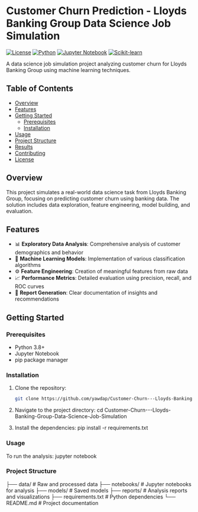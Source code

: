 # Customer Churn Prediction - Lloyds Banking Group Data Science Job Simulation

[![License](https://img.shields.io/badge/License-MIT-blue.svg)](https://opensource.org/licenses/MIT)
[![Python](https://img.shields.io/badge/Python-3.8%2B-blue)](https://www.python.org/)
[![Jupyter Notebook](https://img.shields.io/badge/Jupyter-Notebook-orange)](https://jupyter.org/)
[![Scikit-learn](https://img.shields.io/badge/Scikit--Learn-1.0%2B-blue)](https://scikit-learn.org/)

A data science job simulation project analyzing customer churn for Lloyds Banking Group using machine learning techniques.

## Table of Contents
- [Overview](#overview)
- [Features](#features)
- [Getting Started](#getting-started)
  - [Prerequisites](#prerequisites)
  - [Installation](#installation)
- [Usage](#usage)
- [Project Structure](#project-structure)
- [Results](#results)
- [Contributing](#contributing)
- [License](#license)

## Overview

This project simulates a real-world data science task from Lloyds Banking Group, focusing on predicting customer churn using banking data. The solution includes data exploration, feature engineering, model building, and evaluation.

## Features

- 📊 **Exploratory Data Analysis**: Comprehensive analysis of customer demographics and behavior
- 🤖 **Machine Learning Models**: Implementation of various classification algorithms
- ⚙️ **Feature Engineering**: Creation of meaningful features from raw data
- 📈 **Performance Metrics**: Detailed evaluation using precision, recall, and ROC curves
- 📝 **Report Generation**: Clear documentation of insights and recommendations

## Getting Started

### Prerequisites

- Python 3.8+
- Jupyter Notebook
- pip package manager

### Installation

1. Clone the repository:
   ```bash
   git clone https://github.com/yawdap/Customer-Churn---Lloyds-Banking-Group-Data-Science-Job-Simulation.git

2. Navigate to the project directory:
   cd Customer-Churn---Lloyds-Banking-Group-Data-Science-Job-Simulation

3. Install the dependencies:
   pip install -r requirements.txt

### Usage
To run the analysis:
  jupyter notebook

### Project Structure
├── data/                    # Raw and processed data
├── notebooks/               # Jupyter notebooks for analysis
├── models/                  # Saved models
├── reports/                 # Analysis reports and visualizations
├── requirements.txt         # Python dependencies
└── README.md                # Project documentation

